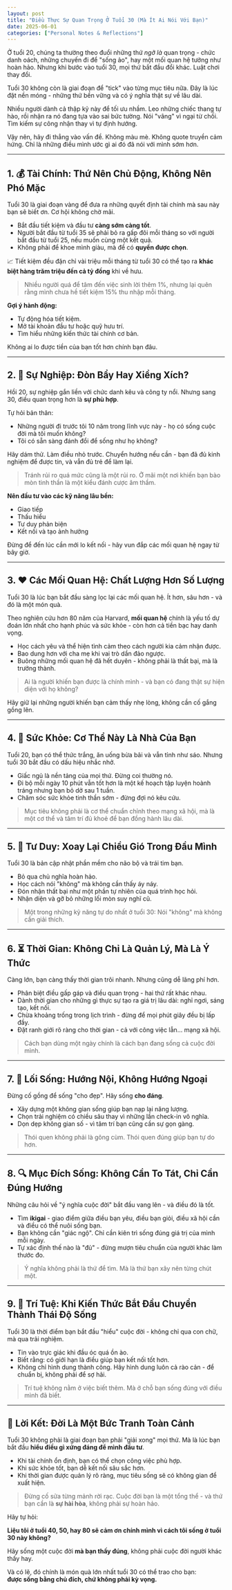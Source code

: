 ```yaml
---
layout: post
title: "Điều Thực Sự Quan Trọng Ở Tuổi 30 (Mà Ít Ai Nói Với Bạn)"
date: 2025-06-01
categories: ["Personal Notes & Reflections"]
---
```


Ở tuổi 20, chúng ta thường theo đuổi những thứ *ngỡ là* quan trọng - chức danh oách, những chuyến đi để "sống ảo", hay một mối quan hệ tưởng như hoàn hảo. Nhưng khi bước vào tuổi 30, mọi thứ bắt đầu đổi khác. Luật chơi thay đổi.

Tuổi 30 không còn là giai đoạn để "tick" vào từng mục tiêu nữa. Đây là lúc đặt nền móng - những thứ bền vững và có ý nghĩa thật sự về lâu dài.

Nhiều người dành cả thập kỷ này để tối ưu nhầm. Leo những chiếc thang tự hào, rồi nhận ra nó đang tựa vào sai bức tường. Nói "vâng" vì ngại từ chối. Tìm kiếm sự công nhận thay vì tự định hướng.

Vậy nên, hãy đi thẳng vào vấn đề. Không màu mè. Không quote truyền cảm hứng. Chỉ là những điều mình ước gì ai đó đã nói với mình sớm hơn.

---

## 1. 💰 Tài Chính: Thứ Nên Chủ Động, Không Nên Phó Mặc

Tuổi 30 là giai đoạn vàng để đưa ra những quyết định tài chính mà sau này bạn sẽ biết ơn. Cơ hội không chờ mãi.

- Bắt đầu tiết kiệm và đầu tư **càng sớm càng tốt**.  
- Người bắt đầu từ tuổi 35 sẽ phải bỏ ra gấp đôi mỗi tháng so với người bắt đầu từ tuổi 25, nếu muốn cùng một kết quả.  
- Không phải để khoe mình giàu, mà để có **quyền được chọn**.

📈 Tiết kiệm đều đặn chỉ vài triệu mỗi tháng từ tuổi 30 có thể tạo ra **khác biệt hàng trăm triệu đến cả tỷ đồng** khi về hưu.

> Nhiều người quá để tâm đến việc sinh lời thêm 1%, nhưng lại quên rằng mình chưa hề tiết kiệm 15% thu nhập mỗi tháng.

**Gợi ý hành động:**

- Tự động hóa tiết kiệm.  
- Mở tài khoản đầu tư hoặc quỹ hưu trí.  
- Tìm hiểu những kiến thức tài chính cơ bản.

Không ai lo được tiền của bạn tốt hơn chính bạn đâu.

---

## 2. 💼 Sự Nghiệp: Đòn Bẩy Hay Xiềng Xích?

Hồi 20, sự nghiệp gắn liền với chức danh kêu và công ty nổi. Nhưng sang 30, điều quan trọng hơn là **sự phù hợp**.

Tự hỏi bản thân:

- Những người đi trước tôi 10 năm trong lĩnh vực này - họ có sống cuộc đời mà tôi muốn không?
- Tôi có sẵn sàng đánh đổi để sống như họ không?

Hãy dám thử. Làm điều nhỏ trước. Chuyển hướng nếu cần - bạn đã đủ kinh nghiệm để được tin, và vẫn đủ trẻ để làm lại.

> Tránh rủi ro quá mức cũng là một rủi ro. Ở mãi một nơi khiến bạn bào mòn tinh thần là một kiểu đánh cược âm thầm.

**Nên đầu tư vào các kỹ năng lâu bền:**

- Giao tiếp  
- Thấu hiểu  
- Tư duy phản biện  
- Kết nối và tạo ảnh hưởng

Đừng để đến lúc cần mới lo kết nối - hãy vun đắp các mối quan hệ ngay từ bây giờ.

---

## 3. ❤️ Các Mối Quan Hệ: Chất Lượng Hơn Số Lượng

Tuổi 30 là lúc bạn bắt đầu sàng lọc lại các mối quan hệ. Ít hơn, sâu hơn - và đó là một món quà.

Theo nghiên cứu hơn 80 năm của Harvard, **mối quan hệ** chính là yếu tố dự đoán lớn nhất cho hạnh phúc và sức khỏe - còn hơn cả tiền bạc hay danh vọng.

- Học cách yêu và thể hiện tình cảm theo cách người kia cảm nhận được.  
- Bao dung hơn với cha mẹ khi vai trò dần đảo ngược.  
- Buông những mối quan hệ đã hết duyên - không phải là thất bại, mà là trưởng thành.

> Ai là người khiến bạn được là chính mình - và bạn có đang thật sự hiện diện với họ không?

Hãy giữ lại những người khiến bạn cảm thấy nhẹ lòng, không cần cố gắng gồng lên.

---

## 4. 🧠 Sức Khỏe: Cơ Thể Này Là Nhà Của Bạn

Tuổi 20, bạn có thể thức trắng, ăn uống bừa bãi và vẫn tỉnh như sáo. Nhưng tuổi 30 bắt đầu có dấu hiệu nhắc nhở.

- Giấc ngủ là nền tảng của mọi thứ. Đừng coi thường nó.  
- Đi bộ mỗi ngày 10 phút vẫn tốt hơn là một kế hoạch tập luyện hoành tráng nhưng bạn bỏ dở sau 1 tuần.  
- Chăm sóc sức khỏe tinh thần sớm - đừng đợi nó kêu cứu.

> Mục tiêu không phải là cơ thể chuẩn chỉnh theo mạng xã hội, mà là một cơ thể và tâm trí đủ khoẻ để bạn đồng hành lâu dài.

---

## 5. 🧭 Tư Duy: Xoay Lại Chiều Gió Trong Đầu Mình

Tuổi 30 là bản cập nhật phần mềm cho não bộ và trái tim bạn.

- Bỏ qua chủ nghĩa hoàn hảo.  
- Học cách nói "không" mà không cần thấy áy náy.  
- Đón nhận thất bại như một phần tự nhiên của quá trình học hỏi.  
- Nhận diện và gỡ bỏ những lối mòn suy nghĩ cũ.

> Một trong những kỹ năng tự do nhất ở tuổi 30: Nói "không" mà không cần giải thích.

---

## 6. ⏳ Thời Gian: Không Chỉ Là Quản Lý, Mà Là Ý Thức

Càng lớn, bạn càng thấy thời gian trôi nhanh. Nhưng cũng dễ lãng phí hơn.

- Phân biệt điều gấp gáp và điều quan trọng - hai thứ rất khác nhau.  
- Dành thời gian cho những gì thực sự tạo ra giá trị lâu dài: nghỉ ngơi, sáng tạo, kết nối.  
- Chừa khoảng trống trong lịch trình - đừng để mọi phút giây đều bị lấp đầy.  
- Đặt ranh giới rõ ràng cho thời gian - cả với công việc lẫn... mạng xã hội.

> Cách bạn dùng một ngày chính là cách bạn đang sống cả cuộc đời mình.

---

## 7. 🏡 Lối Sống: Hướng Nội, Không Hướng Ngoại

Đừng cố gồng để sống "cho đẹp". Hãy sống **cho đáng**.

- Xây dựng một không gian sống giúp bạn nạp lại năng lượng.  
- Chọn trải nghiệm có chiều sâu thay vì những lần check-in vô nghĩa.  
- Dọn dẹp không gian số - vì tâm trí bạn cũng cần sự gọn gàng.

> Thói quen không phải là gông cùm. Thói quen đúng giúp bạn tự do hơn.

---

## 8. 🔍 Mục Đích Sống: Không Cần To Tát, Chỉ Cần Đúng Hướng

Những câu hỏi về "ý nghĩa cuộc đời" bắt đầu vang lên - và điều đó là tốt.

- Tìm **ikigai** - giao điểm giữa điều bạn yêu, điều bạn giỏi, điều xã hội cần và điều có thể nuôi sống bạn.  
- Bạn không cần "giác ngộ". Chỉ cần kiên trì sống đúng giá trị của mình mỗi ngày.  
- Tự xác định thế nào là "đủ" - đừng mượn tiêu chuẩn của người khác làm thước đo.

> Ý nghĩa không phải là thứ để tìm. Mà là thứ bạn xây nên từng chút một.

---

## 9. 🧘 Trí Tuệ: Khi Kiến Thức Bắt Đầu Chuyển Thành Thái Độ Sống

Tuổi 30 là thời điểm bạn bắt đầu "hiểu" cuộc đời - không chỉ qua con chữ, mà qua trải nghiệm.

- Tin vào trực giác khi đầu óc quá ồn ào.  
- Biết rằng: có giới hạn là điều giúp bạn kết nối tốt hơn.  
- Không chỉ hình dung thành công. Hãy hình dung luôn cả rào cản - để chuẩn bị, không phải để sợ hãi.

> Trí tuệ không nằm ở việc biết thêm. Mà ở chỗ bạn sống đúng với điều mình đã biết.

---

## 🎯 Lời Kết: Đời Là Một Bức Tranh Toàn Cảnh

Tuổi 30 không phải là giai đoạn bạn phải "giải xong" mọi thứ. Mà là lúc bạn bắt đầu **hiểu điều gì xứng đáng để mình đầu tư**.

- Khi tài chính ổn định, bạn có thể chọn công việc phù hợp.  
- Khi sức khỏe tốt, bạn dễ kết nối sâu sắc hơn.  
- Khi thời gian được quản lý rõ ràng, mục tiêu sống sẽ có không gian để xuất hiện.

> Đừng cố sửa từng mảnh rời rạc. Cuộc đời bạn là một tổng thể - và thứ bạn cần là **sự hài hòa**, không phải sự hoàn hảo.

Hãy tự hỏi:

**Liệu tôi ở tuổi 40, 50, hay 80 sẽ cảm ơn chính mình vì cách tôi sống ở tuổi 30 này không?**

Hãy sống một cuộc đời **mà bạn thấy đúng**, không phải cuộc đời người khác thấy hay.

Và có lẽ, đó chính là món quà lớn nhất tuổi 30 có thể trao cho bạn:  
**được sống bằng chủ đích, chứ không phải kỳ vọng.**

